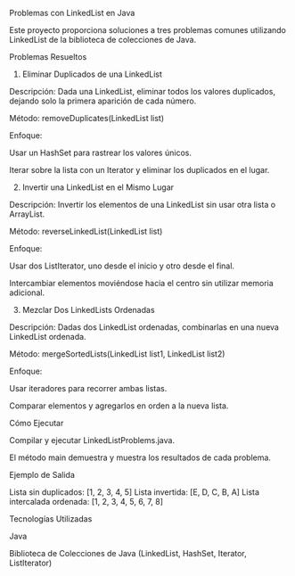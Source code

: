 Problemas con LinkedList en Java

Este proyecto proporciona soluciones a tres problemas comunes utilizando LinkedList de la biblioteca de colecciones de Java.

Problemas Resueltos

1. Eliminar Duplicados de una LinkedList

Descripción: Dada una LinkedList<Integer>, eliminar todos los valores duplicados, dejando solo la primera aparición de cada número.

Método: removeDuplicates(LinkedList<Integer> list)

Enfoque:

Usar un HashSet para rastrear los valores únicos.

Iterar sobre la lista con un Iterator y eliminar los duplicados en el lugar.

2. Invertir una LinkedList en el Mismo Lugar

Descripción: Invertir los elementos de una LinkedList<String> sin usar otra lista o ArrayList.

Método: reverseLinkedList(LinkedList<String> list)

Enfoque:

Usar dos ListIterator, uno desde el inicio y otro desde el final.

Intercambiar elementos moviéndose hacia el centro sin utilizar memoria adicional.

3. Mezclar Dos LinkedLists Ordenadas

Descripción: Dadas dos LinkedList<Integer> ordenadas, combinarlas en una nueva LinkedList<Integer> ordenada.

Método: mergeSortedLists(LinkedList<Integer> list1, LinkedList<Integer> list2)

Enfoque:

Usar iteradores para recorrer ambas listas.

Comparar elementos y agregarlos en orden a la nueva lista.

Cómo Ejecutar

Compilar y ejecutar LinkedListProblems.java.

El método main demuestra y muestra los resultados de cada problema.

Ejemplo de Salida

Lista sin duplicados: [1, 2, 3, 4, 5]
Lista invertida: [E, D, C, B, A]
Lista intercalada ordenada: [1, 2, 3, 4, 5, 6, 7, 8]

Tecnologías Utilizadas

Java

Biblioteca de Colecciones de Java (LinkedList, HashSet, Iterator, ListIterator)
